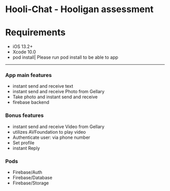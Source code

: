 # Hooli-Chat - Hooligan assessment


<h1>Requirements</h1>

<ul>
  <li>iOS 13.2+</li>
  <li>Xcode 10.0</li>
  <li>pod install| Please run pod install to be able to app<l/i>
</ul>

<hr>

<h3>App main features</h3>
<ul>
        <li>instant send and receive text</li>
        <li>instant send and receive Photo from Gellary</li>
        <li>Take photo and instant send and receive</li>
        <li>firebase backend</li>
    </ul>

<h3>Bonus features</h3>
    <ul>
        <li>instant send and receive Video from Gellary</li>
        <li>utilizes AVFoundation to play video</li>
        <li>Authenticate user: via phone number</li>
        <li>Set profile</li>
        <li>instant Reply</li>
    </ul>
    
<h3>Pods</h3>
    <ul>
        <li>Firebase/Auth</li>
        <li>Firebase/Database</li>
        <li>Firebase/Storage</li>
    </ul>
    
